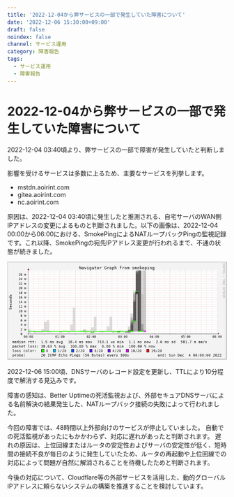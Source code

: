 ```yaml
---
title: '2022-12-04から弊サービスの一部で発生していた障害について'
date: '2022-12-06 15:30:00+09:00'
draft: false
noindex: false
channel: サービス運用
category: 障害報告
tags:
  - サービス運用
  - 障害報告
---
```

# 2022-12-04から弊サービスの一部で発生していた障害について

2022-12-04 03:40頃より、弊サービスの一部で障害が発生していたと判断しました。

影響を受けるサービスは多数に上るため、主要なサービスを列挙します。

- mstdn.aoirint.com
- gitea.aoirint.com
- nc.aoirint.com

原因は、2022-12-04 03:40頃に発生したと推測される、自宅サーバのWAN側IPアドレスの変更によるものと判断されました。以下の画像は、2022-12-04 00:00から06:00における、SmokePingによるNATループバックPingの監視記録です。これ以降、SmokePingの宛先IPアドレス変更が行われるまで、不通の状態が続きました。

![](images/smokeping_1670307135147_1670101200_1670079600.png)

2022-12-06 15:00頃、DNSサーバのレコード設定を更新し、TTLにより10分程度で解消する見込みです。

障害の感知は、Better Uptimeの死活監視および、外部セキュアDNSサーバによる名前解決の結果発生した、NATループバック接続の失敗によって行われました。

今回の障害では、48時間以上外部向けのサービスが停止していました。
自動での死活監視があったにもかかわらず、対応に遅れがあったと判断されます。
遅れの原因は、上位回線またはルータの安定性およびサーバの安定性が低く、短時間の接続不良が毎日のように発生していたため、ルータの再起動や上位回線での対応によって問題が自然に解消されることを待機したためと判断されます。

今後の対応について、Cloudflare等の外部サービスを活用した、動的グローバルIPアドレスに頼らないシステムの構築を推進することを検討しています。
